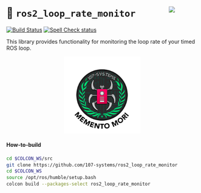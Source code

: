 <a href="https://107-systems.org/"><img align="right" src="https://raw.githubusercontent.com/107-systems/.github/main/logo/107-systems.png" width="15%"></a>
:floppy_disk: `ros2_loop_rate_monitor`
======================================
[![Build Status](https://github.com/107-systems/ros2_loop_rate_monitor/actions/workflows/ros2.yml/badge.svg)](https://github.com/107-systems/ros2_loop_rate_monitor/actions/workflows/ros2.yml)
[![Spell Check status](https://github.com/107-systems/ros2_loop_rate_monitor/actions/workflows/spell-check.yml/badge.svg)](https://github.com/107-systems/ros2_loop_rate_monitor/actions/workflows/spell-check.yml)

This library provides functionality for monitoring the loop rate of your timed ROS loop.

<p align="center">
  <a href="https://github.com/107-systems/l3xz"><img src="https://raw.githubusercontent.com/107-systems/.github/main/logo/l3xz-logo-memento-mori-github.png" width="40%"></a>
</p>

#### How-to-build
```bash
cd $COLCON_WS/src
git clone https://github.com/107-systems/ros2_loop_rate_monitor
cd $COLCON_WS
source /opt/ros/humble/setup.bash
colcon build --packages-select ros2_loop_rate_monitor
```
